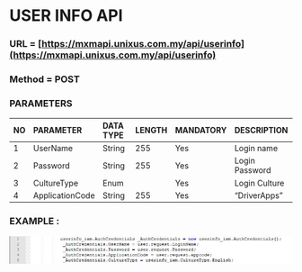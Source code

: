 # USER INFO API

### URL = [https://mxmapi.unixus.com.my/api/userinfo](https://mxmapi.unixus.com.my/api/userinfo)

### Method = POST

### PARAMETERS

| NO | PARAMETER | DATA TYPE | LENGTH | MANDATORY | DESCRIPTION |
| :--- | :--- | :--- | :--- | :--- | :--- |
| 1 | UserName | String | 255 | Yes | Login name |
| 2 | Password | String | 255 | Yes | Login Password |
| 3 | CultureType | Enum |  | Yes | Login Culture |
| 4 | ApplicationCode | String | 255 | Yes | “DriverApps” |

### EXAMPLE :

![](/assets/login.JPG)

